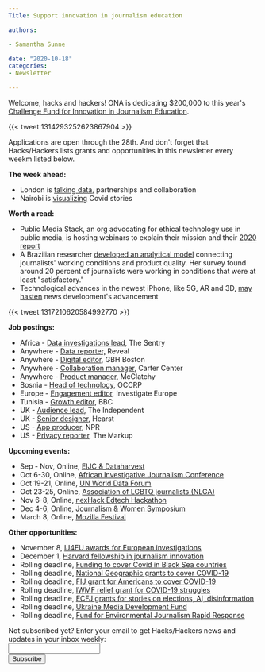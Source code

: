 ```yaml
---
Title: Support innovation in journalism education

authors: 

- Samantha Sunne

date: "2020-10-18"
categories:
- Newsletter

---
```


Welcome, hacks and hackers! ONA is dedicating $200,000 to this year's [Challenge Fund for Innovation in Journalism Education](https://journalists.org/2020/09/23/announcing-the-2020-challenge-fund-for-innovation-in-journalism-education/).

{{< tweet 1314293252623867904 >}}

Applications are open through the 28th. And don't forget that Hacks/Hackers lists grants and opportunities in this newsletter every weekm listed below.

**The week ahead:**



*   London is [talking data](https://www.eventbrite.co.uk/e/hackshackers-london-october-2020-meetup-tickets-122023608899), partnerships and collaboration
*   Nairobi is [visualizing](https://www.facebook.com/events/996310240833151/) Covid stories

**Worth a read:**



*   Public Media Stack, an org advocating for ethical technology use in public media, is hosting webinars to explain their mission and their [2020 report](https://publicmediastack.com/workflow-stage/intro-to-report/)
*   A Brazilian researcher [developed an analytical model](https://latamjournalismreview.org/articles/brazilian-researcher-awarded-for-analytical-model-comparing-working-conditions-with-journalism-quality/) connecting journalists' working conditions and product quality. Her survey found around 20 percent of journalists were working in conditions that were at least "satisfactory."
*   Technological advances in the newest iPhone, like 5G, AR and 3D, [may hasten](https://www.niemanlab.org/2020/10/the-new-iphone-has-5g-data-which-will-accelerate-its-impact-on-the-media-business/?utm_source=Weekly+Lab+email+list&utm_campaign=97732db084-weeklylabemail&utm_medium=email&utm_term=0_8a261fca99-97732db084-396331065) news development's advancement

{{< tweet 1317210620584992770 >}}

**Job postings:**



*   Africa - [Data investigations lead](https://docs.google.com/document/d/1yh4hVpXr3E0LgIyDciHh5VZvPZMFkZE8r1_2LH6rc5A/edit), The Sentry
*   Anywhere - [Data reporter,](https://www.journalismjobs.com/1661830-data-reporter-reveal-from-the-center-for-investigative-reporting) Reveal
*   Anywhere - [Digital editor](https://publicmedia.wd1.myworkdayjobs.com/en-US/WGBH_Careers/job/Remote/Digital-Editor-for-NOVA_R001046), GBH Boston
*   Anywhere - [Collaboration manager](https://careers.journalists.org/jobs/13954164/newsroom-collaborative-manager), Carter Center
*   Anywhere - [Product manager](https://careers.journalists.org/jobs/14008784/product-manager-news), McClatchy
*   Bosnia - [Head of technology](https://www.occrp.org/en/occrp-jobs/head-of-tech-support), OCCRP
*   Europe - [Engagement editor](https://www.investigate-europe.eu/en/applications/), Investigate Europe
*   Tunisia - [Growth editor](https://www.bbc.co.uk/mediaaction/jobs/growth-editor-north-africa-2020), BBC
*   UK - [Audience lead](https://www.cisionjobs.co.uk/job/102255/the-independent-audience-lead-indybest/?deviceType=Desktop&TrackID=1), The Independent
*   UK - [Senior designer](https://www.cisionjobs.co.uk/job/102270/hearst-uk-senior-designer-6-mo-ftc-/?deviceType=Desktop&TrackID=1), Hearst
*   US - [App producer](https://recruiting.ultipro.com/NAT1011NATPR/JobBoard/af823b19-a43b-4cda-b6c2-c06508d84cf6/OpportunityDetail?opportunityId=2abb5bdc-15d9-4719-906d-a72ff612701e), NPR
*   US - [Privacy reporter](https://boards.greenhouse.io/themarkup/jobs/4896620002), The Markup

**Upcoming events:**



*   Sep - Nov, Online, [EIJC & Dataharvest](https://dataharvest.eu/)
*   Oct 6-30, Online, [African Investigative Journalism Conference](https://journalism.co.za/aijc/)
*   Oct 19-21, Online, [UN World Data Forum](https://unstats.un.org/unsd/undataforum/index.html)
*   Oct 23-25, Online, [Association of LGBTQ journalists (NLGA)](https://www.nlgja.org/2020/)
*   Nov 6-8, Online, [nexHack Edtech Hackathon](https://www.swissnexindia.org/event/nexhack-edtech/)
*   Dec 4-6, Online, [Journalism & Women Symposium](https://jaws.org/conference/)
*   March 8, Online, [Mozilla Festival](https://www.mozillafestival.org/en/)

**Other opportunities:**



*   November 8, [IJ4EU awards for European investigations](https://www.investigativejournalismforeu.net/awards/the-ij4eu-impact-award/)
*   December 1, [Harvard fellowship in journalism innovation](https://nieman.harvard.edu/fellowships/nieman-berkman-fellowship-in-journalism-innovation-2/)
*   Rolling deadline, [Funding to cover Covid in Black Sea countries](https://www.gmfus.org/program/black-sea-trust-regional-cooperation)
*   Rolling deadline, [National Geographic grants to cover COVID-19](https://twitter.com/BradfordPearson/status/1243680491208925184?s=19)
*   Rolling deadline, [FIJ grant for Americans to cover COVID-19](https://investigate.submittable.com/submit/163797/coronavirus-rolling-grant-for-u-s-freelancers)
*   Rolling deadline, [IWMF relief grant for COVID-19 struggles](https://iwmf.submittable.com/submit/41e7f7ce-db40-4ff6-873f-e24450e27497/journalism-relief-fund-english)
*   Rolling deadline, [ECFJ grants for stories on elections, AI, disinformation](https://www.eyebeam.org/eyebeam-center-for-the-future-of-journalism/)
*   Rolling deadline, [Ukraine Media Development Fund](http://ijnet.org/en/opportunities/media-development-grants-available-ukraine)
*   Rolling deadline, [Fund for Environmental Journalism Rapid Response](https://www.sej.org/initiatives/fund-for-environmental-journalism)

<div id="mc_embed_signup"><form id="mc-embedded-subscribe-form" class="validate" action="//hackshackers.us1.list-manage.com/subscribe/post?u=c56f2e53d5ed6ef87f8aaa75c&amp;id=fb2bc6f10b" method="post" name="mc-embedded-subscribe-form" novalidate="" target="_blank">

<div id="mc_embed_signup_scroll">

<div class="mc-field-group"><label for="mce-EMAIL">Not subscribed yet? Enter your email to get Hacks/Hackers news and updates in your inbox weekly:  </label></div>

<div class="mc-field-group"><input id="mce-EMAIL" class="required email" name="EMAIL" type="email" value="" /></div>

<!-- real people should not fill this in and expect good things - do not remove this or risk form bot signups-->

<div style="position: absolute; left: -5000px;"><input tabindex="-1" name="b_c56f2e53d5ed6ef87f8aaa75c_fb2bc6f10b" type="text" value="" /></div>

<div class="clear"><input id="mc-embedded-subscribe" class="button" name="subscribe" type="submit" value="Subscribe" /></div>

</div>

